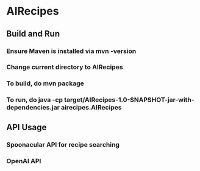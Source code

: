 # AIRecipes
## Build and Run
### Ensure Maven is installed via mvn -version

### Change current directory to AIRecipes

### To build, do mvn package

### To run, do java -cp target/AIRecipes-1.0-SNAPSHOT-jar-with-dependencies.jar airecipes.AIRecipes

## API Usage
### Spoonacular API for recipe searching
### OpenAI API
